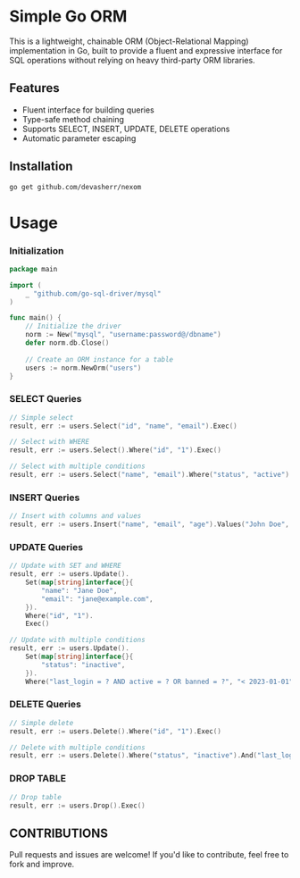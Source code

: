 # Simple Go ORM

This is a lightweight, chainable ORM (Object-Relational Mapping) implementation in Go, built to provide a fluent and expressive interface for SQL operations without relying on heavy third-party ORM libraries.

## Features
- Fluent interface for building queries
- Type-safe method chaining
- Supports SELECT, INSERT, UPDATE, DELETE operations
- Automatic parameter escaping

## Installation

```bash
go get github.com/devasherr/nexom
```

# Usage
### Initialization
```go
package main

import (
    _ "github.com/go-sql-driver/mysql"
)

func main() {
    // Initialize the driver
    norm := New("mysql", "username:password@/dbname")
    defer norm.db.Close()
    
    // Create an ORM instance for a table
    users := norm.NewOrm("users")
}
```

### SELECT Queries
```go
// Simple select
result, err := users.Select("id", "name", "email").Exec()

// Select with WHERE
result, err := users.Select().Where("id", "1").Exec()

// Select with multiple conditions
result, err := users.Select("name", "email").Where("status", "active").And("age", "> 25").Or("created_at", "> 2023-01-01").Exec()
```

### INSERT Queries
```go
// Insert with columns and values
result, err := users.Insert("name", "email", "age").Values("John Doe", "john@example.com", "30").Exec()
```

### UPDATE Queries
```go
// Update with SET and WHERE
result, err := users.Update().
    Set(map[string]interface{}{
        "name": "Jane Doe",
        "email": "jane@example.com",
    }).
    Where("id", "1").
    Exec()

// Update with multiple conditions
result, err := users.Update().
    Set(map[string]interface{}{
        "status": "inactive",
    }).
    Where("last_login = ? AND active = ? OR banned = ?", "< 2023-01-01", "false", "true").Exec()
```

### DELETE Queries
```go
// Simple delete
result, err := users.Delete().Where("id", "1").Exec()

// Delete with multiple conditions
result, err := users.Delete().Where("status", "inactive").And("last_login", "< 2022-01-01").Exec()
```

### DROP TABLE
```go
// Drop table
result, err := users.Drop().Exec()
```

## CONTRIBUTIONS
Pull requests and issues are welcome! If you'd like to contribute, feel free to fork and improve.
